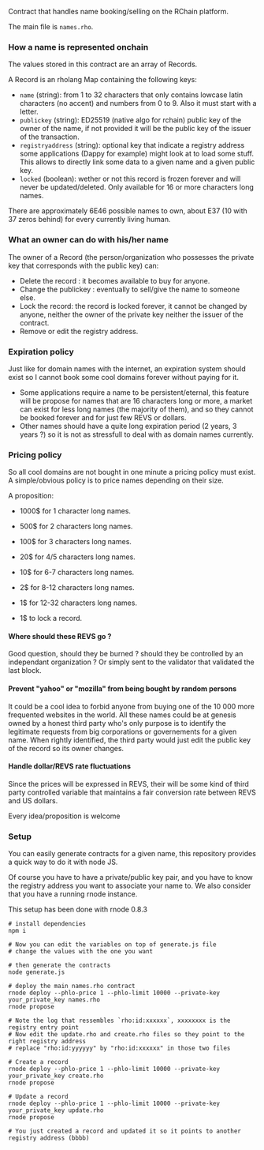 Contract that handles name booking/selling on the RChain platform.

The main file is `names.rho`.

### How a name is represented onchain

The values stored in this contract are an array of Records.

A Record is an rholang Map containing the following keys:

- `name` (string): from 1 to 32 characters that only contains lowcase latin characters (no accent) and numbers from 0 to 9. Also it must start with a letter.
- `publickey` (string): ED25519 (native algo for rchain) public key of the owner of the name, if not provided it will be the public key of the issuer of the transaction.
- `registryaddress` (string): optional key that indicate a registry address some applications (Dappy for example) might look at to load some stuff. This allows to directly link some data to a given name and a given public key.
- `locked` (boolean): wether or not this record is frozen forever and will never be updated/deleted. Only available for 16 or more characters long names.

There are approximately 6E46 possible names to own, about E37 (10 with 37 zeros behind) for every currently living human.

### What an owner can do with his/her name

The owner of a Record (the person/organization who possesses the private key that corresponds with the public key) can:

- Delete the record : it becomes available to buy for anyone.
- Change the publickey : eventually to sell/give the name to someone else.
- Lock the record: the record is locked forever, it cannot be changed by anyone, neither the owner of the private key neither the issuer of the contract.
- Remove or edit the registry address.

### Expiration policy

Just like for domain names with the internet, an expiration system should exist so I cannot book some cool domains forever without paying for it.

- Some applications require a name to be persistent/eternal, this feature will be propose for names that are 16 characters long or more, a market can exist for less long names (the majority of them), and so they cannot be booked forever and for just few REVS or dollars.
- Other names should have a quite long expiration period (2 years, 3 years ?) so it is not as stressfull to deal with as domain names currently.

### Pricing policy

So all cool domains are not bought in one minute a pricing policy must exist. A simple/obvious policy is to price names depending on their size.

A proposition:

- 1000\$ for 1 character long names.
- 500\$ for 2 characters long names.
- 100\$ for 3 characters long names.
- 20\$ for 4/5 characters long names.
- 10\$ for 6-7 characters long names.
- 2\$ for 8-12 characters long names.
- 1\$ for 12-32 characters long names.

- 1\$ to lock a record.

#### Where should these REVS go ?

Good question, should they be burned ? should they be controlled by an independant organization ? Or simply sent to the validator that validated the last block.

#### Prevent "yahoo" or "mozilla" from being bought by random persons

It could be a cool idea to forbid anyone from buying one of the 10 000 more frequented websites in the world. All these names could be at genesis owned by a honest third party who's only purpose is to identify the legitimate requests from big corporations or governements for a given name. When rightly identified, the third party would just edit the public key of the record so its owner changes.

#### Handle dollar/REVS rate fluctuations

Since the prices will be expressed in REVS, their will be some kind of third party controlled variable that maintains a fair conversion rate between REVS and US dollars.

Every idea/proposition is welcome

### Setup

You can easily generate contracts for a given name, this repository provides a quick way to do it with node JS.

Of course you have to have a private/public key pair, and you have to know the registry address you want to associate your name to. We also consider that you have a running rnode instance.

This setup has been done with rnode 0.8.3

```
# install dependencies
npm i

# Now you can edit the variables on top of generate.js file
# change the values with the one you want

# then generate the contracts
node generate.js

# deploy the main names.rho contract
rnode deploy --phlo-price 1 --phlo-limit 10000 --private-key your_private_key names.rho
rnode propose

# Note the log that ressembles `rho:id:xxxxxx`, xxxxxxxx is the registry entry point
# Now edit the update.rho and create.rho files so they point to the right registry address
# replace "rho:id:yyyyyy" by "rho:id:xxxxxx" in those two files

# Create a record
rnode deploy --phlo-price 1 --phlo-limit 10000 --private-key your_private_key create.rho
rnode propose

# Update a record
rnode deploy --phlo-price 1 --phlo-limit 10000 --private-key your_private_key update.rho
rnode propose

# You just created a record and updated it so it points to another registry address (bbbb)

```
